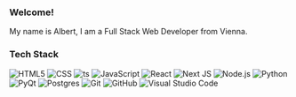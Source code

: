 ### Welcome!

My name is Albert, I am a Full Stack Web Developer from Vienna. 


<h3>Tech Stack</h3>

![HTML5](https://img.shields.io/badge/-HTML5-263233?style=flat&logo=HTML5)
![CSS](https://img.shields.io/badge/-CSS-263233?style=flat&logo=CSS3&logoColor=1572B6)
![ts](https://badgen.net/badge/-/TypeScript?icon=typescript&label&labelColor=blue&color=263233)
![JavaScript](https://img.shields.io/badge/-JavaScript-263233?style=flat&logo=javascript)
![React](https://img.shields.io/badge/-React-263233?style=flat&logo=react)
![Next JS](https://img.shields.io/badge/Next-black?style=flat&logo=next.js&logoColor=263233)
![Node.js](https://img.shields.io/badge/-Node.js-263233?style=flat&logo=node.js)
![Python](https://img.shields.io/badge/-Python-263233?style=flat&logo=python)
![PyQt](https://img.shields.io/badge/-PyQt-263233?style=flat&logo=qt)
![Postgres](https://img.shields.io/badge/postgres-%23316192.svg?style=flat&logo=postgresql&logoColor=white)
![Git](https://img.shields.io/badge/-Git-263233?style=flat&logo=git)
![GitHub](https://img.shields.io/badge/-GitHub-263233?style=flat&logo=github)
![Visual Studio Code](https://img.shields.io/badge/-Visual%20Studio%20Code-263233?style=flat&logo=visual-studio-code&logoColor=007ACC)
